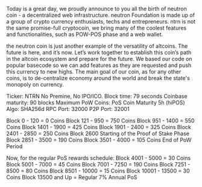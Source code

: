 Today is a great day, we proudly  announce to you all the birth of neutron coin - a decentralized web infrastructure.
neutron Foundation is made up of a group of crypto currency enthusiasts, techs and entrepreneurs.
      ntrn is not the same promise-full cryptocoin, we bring many of the coolest features and functionalities, such as POW-POS phase and a web wallet.

 the neutron coin is just another example of the versatility of altcoins. 
The future is here, and it’s now. Let’s work together to establish this coin’s path in the altcoin ecosystem and prepare for the future. We based our code on popular basecode so we can add features as they are requested and push this currency to new highs. The main goal of our coin, as for any other coins, is to de-centralize economy around the world and break the state's monopoly on currency.


Ticker: NTRN
	No Premine, No IPO/ICO.
	Block time: 79 seconds
	Coinbase maturity: 90 blocks
	Maximum PoW Coins:
	PoS Coin Maturity 5h (hiPOS)
	Algo: SHA256d
	RPC Port: 32000
	P2P Port: 32001


Block 0 - 120 = 0 Coins
	Block 121 - 950 = 750  Coins
	Block 951  - 1400 = 550 Coins
	Block 1401 - 1900  = 425 Coins
	Block 1901 - 2400 = 325 Coins
	Block 2401 - 2850 = 250 Coins
	Block 2600 Starting of the Proof of Stake Phase
	Block 2851 - 3500 = 190 Coins
	Block 3501 - 4000 = 105 Coins
	End of PoW Period

Now, for the regular PoS rewards schedule:
	Block 4001 - 5000 = 30 Coins
	Block 5001 - 7000 = 45 Coins
	Block 7001 - 7250 = 190 Coins
	Block 7251 - 8500 = 80 Coins
	Block 8501 - 10000 = 15 Coins
	Block 10001 - 13500 = 30 Coins
	Block 13500 and Up = Regular 7% Annual PoS

